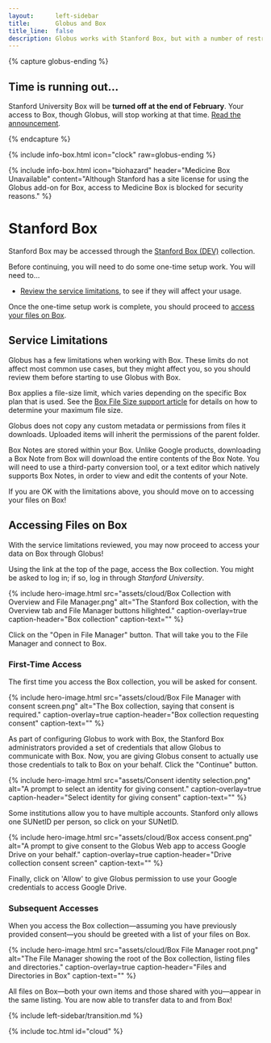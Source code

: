 ```yaml
---
layout:      left-sidebar
title:       Globus and Box
title_line:  false
description: Globus works with Stanford Box, but with a number of restrictions.
---
```


{% capture globus-ending %}
<h2>Time is running out…</h2>
<p>Stanford University Box will be <b>turned off at the end of February</b>.
Your access to Box, though Globus, will stop working at that time.
<a href="{{ "2023/02/23/box-deprecation.html" | relative_url }}">Read the announcement</a>.
</p>
{% endcapture %}

{% include info-box.html
   icon="clock"
   raw=globus-ending
%}

{% include info-box.html
   icon="biohazard"
   header="Medicine Box Unavailable"
   content="Although Stanford has a site license for using the Globus add-on for Box, access to Medicine Box is blocked for security reasons."
%}

# Stanford Box

Stanford Box may be accessed through the [Stanford Box
(DEV)](https://app.globus.org/file-manager/collections/9988335d-9800-47e6-9645-0d2813c4707e/overview)
collection.

Before continuing, you will need to do some one-time setup work.  You will need
to…

* <a href="#service-limitations">Review the service limitations</a>, to see if
  they will affect your usage.

Once the one-time setup work is complete, you should proceed to <a
href="#accessing-files-on-box">access your files on Box</a>.

## Service Limitations

Globus has a few limitations when working with Box.  These
limits do not affect most common use cases, but they might affect you, so you
should review them before starting to use Globus with Box.

Box applies a file-size limit, which varies depending on the specific Box plan
that is used.  See the [Box File Size support
article](https://support.box.com/hc/en-us/articles/360043697314-Understand-the-Maximum-File-Size-You-Can-Upload-to-Box)
for details on how to determine your maximum file size.

Globus does not copy any custom metadata or permissions from files it
downloads.  Uploaded items will inherit the permissions of the parent folder.

Box Notes are stored within your Box.  Unlike Google products, downloading a
Box Note from Box will download the entire contents of the Box Note.  You will
need to use a third-party conversion tool, or a text editor which natively
supports Box Notes, in order to view and edit the contents of your Note.

If you are OK with the limitations above, you should move on to accessing your
files on Box!

## Accessing Files on Box

With the service limitations reviewed, you may now proceed to access your data
on Box through Globus!

Using the link at the top of the page, access the Box collection.  You might be
asked to log in; if so, log in through *Stanford University*.

{% include hero-image.html
   src="assets/cloud/Box Collection with Overview and File Manager.png"
   alt="The Stanford Box collection, with the Overview tab and File Manager buttons hilighted."
   caption-overlay=true
   caption-header="Box collection"
   caption-text=""
%}

Click on the "Open in File Manager" button.  That will take you to the File
Manager and connect to Box.

### First-Time Access

The first time you access the Box collection, you will be asked for consent.

{% include hero-image.html
   src="assets/cloud/Box File Manager with consent screen.png"
   alt="The Box collection, saying that consent is required."
   caption-overlay=true
   caption-header="Box collection requesting consent"
   caption-text=""
%}

As part of configuring Globus to work with Box, the Stanford Box administrators
provided a set of credentials that allow Globus to communicate with Box.  Now,
you are giving Globus consent to actually use those credentials to talk to Box
on your behalf.  Click the "Continue" button.

{% include hero-image.html
   src="assets/Consent identity selection.png"
   alt="A prompt to select an identity for giving consent."
   caption-overlay=true
   caption-header="Select identity for giving consent"
   caption-text=""
%}

Some institutions allow you to have multiple accounts.  Stanford only allows
one SUNetID per person, so click on your SUNetID.

{% include hero-image.html
   src="assets/cloud/Box access consent.png"
   alt="A prompt to give consent to the Globus Web app to access Google Drive on your behalf."
   caption-overlay=true
   caption-header="Drive collection consent screen"
   caption-text=""
%}

Finally, click on 'Allow' to give Globus permission to use your Google
credentials to access Google Drive.

### Subsequent Accesses

When you access the Box collection—assuming you have previously provided
consent—you should be greeted with a list of your files on Box.

{% include hero-image.html
   src="assets/cloud/Box File Manager root.png"
   alt="The File Manager showing the root of the Box collection, listing files and directories."
   caption-overlay=true
   caption-header="Files and Directories in Box"
   caption-text=""
%}

All files on Box—both your own items and those shared with you—appear in the
same listing.  You are now able to transfer data to and from Box!

{% include left-sidebar/transition.md %}

{% include toc.html id="cloud" %}
